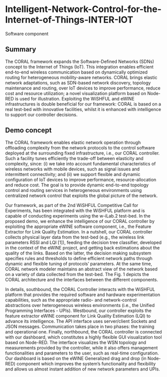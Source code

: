 # Intelligent-Network-Control-for-the-Internet-of-Things-INTER-IOT
Software component
## Summary 
The CORAL framework expands the Software-Defined Networks (SDNs) concept to the Internet of Things (IoT). This integration enables efficient end-to-end wireless communication based on dynamically optimized routing for heterogeneous mobility-aware networks. CORAL brings elastic network adaptations, such as SDN-based network discovery, topology maintenance and routing, over IoT devices to improve performance, reduce cost and resource utilization; a novel visualization platform based on Node-RED is used for illustration. Exploiting the WiSHFUL and eWINE infrastructures is double beneficial for our framework: CORAL is based on a real test-bed with innovative facilities, whilst it is enhanced with intelligence to support our controller decisions.

## Demo concept
The CORAL framework enables elastic network operation through offloading complexity from the network protocols to the control software deployed at the surrounding fixed infrastructure, i.e., our CORAL controller. Such a facility tunes efficiently the trade-off between elasticity and complexity, since: (i) we take into account fundamental characteristics of wireless networks with mobile devices, such as signal issues and intermittent connectivity; and (ii) we support flexible and dynamic configuration of IoT devices to improve performance, resource-allocation and reduce cost. The goal is to provide dynamic end-to-end topology control and routing services in heterogeneous environments using centralized network control that exploits the global picture of the network.

Our framework, as part of the 2nd WiSHFUL Competitive Call for Experiments, has been integrated with the WiSHFUL platform and is capable of conducting experiments using the w-iLab.2 test-bed. In the proposed demo, we enhance the intelligence of our CORAL controller by exploiting the appropriate eWINE software component, i.e., the Feature Extractor for Link Quality Estimation. In a nutshell, our CORAL controller collects physical layer data from the test-bed (e.g., the wireless link parameters RSSI and LQI [1]), feeding the decision tree classifier, developed in the context of the eWINE project, and getting back estimations about the quality of the links. Based on the latter, the decision making subsystem specifies rules and thresholds to define efficient network paths through dynamic and flexible tuning of protocols’ parameters. At the same time, CORAL network modeler maintains an abstract view of the network based on a variety of data collected from the test-bed. The Fig. 1 depicts the CORAL architecture and the interfaces between the different components.

In details, southbound, the CORAL Controller interacts with the WiSHFUL platform that provides the required software and hardware experimentation capabilities, such as the appropriate radio- and network-control abstractions over heterogeneous wireless environments (i.e., the Unified Programming Interfaces - UPIs). Westbound, our controller exploits the feature extractor eWINE component for Link Quality Estimation (LQI) to advance its intelligence. The API interface uses server/client Sockets and JSON messages. Communication takes place in two phases: the training and operational one. Finally, northbound, the CORAL controller is connected with our dashboard, which constitutes a highly flexible GUI visualization tool based on Node-RED. The interface visualizes the WSN topology and measurements provided by the controller, while it also offers management functionalities and parameters to the user, such as real-time configuration. Our dashboard is based on the eWINE Generalized drag and drop (in Node-RED) component which improves the system’s functionality and flexibility and allows us almost instant addition of new network parameters and UPIs.


